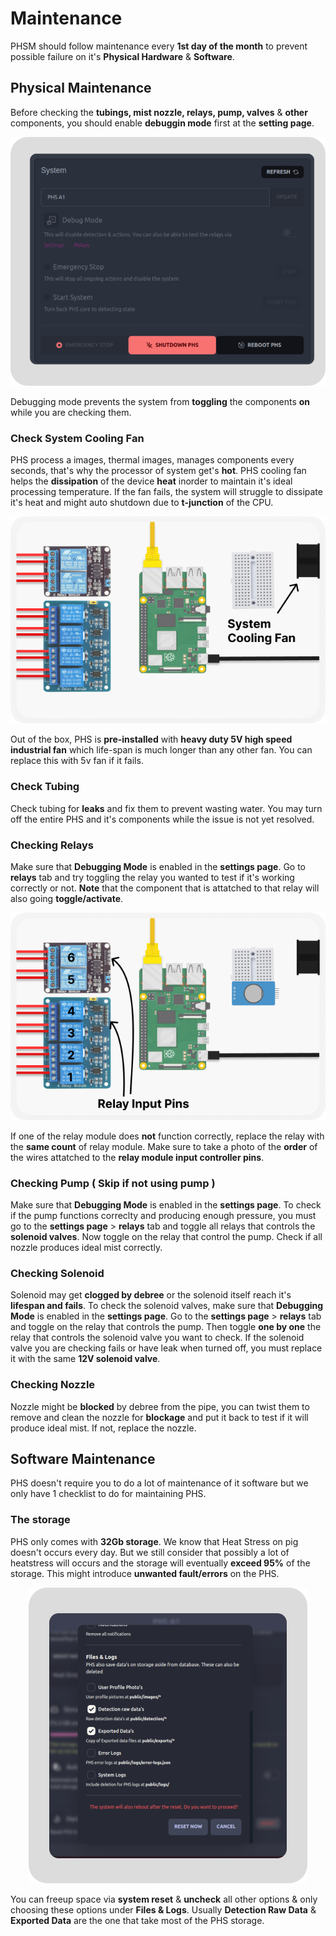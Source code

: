 # Maintenance

PHSM should follow maintenance every **1st day of the month** to prevent possible failure on it's **Physical Hardware** & **Software**.

## Physical Maintenance

Before checking the **tubings, mist nozzle, relays, pump, valves** & **other** components, you should enable **debuggin mode** first at the **setting page**.

![controls](_media/setting%20a.png)

Debugging mode prevents the system from **toggling** the components **on** while you are checking them.

### Check System Cooling Fan 

PHS process a images, thermal images, manages components every seconds, that's why the processor of system get's **hot**. PHS cooling fan helps the **dissipation** of the device **heat** inorder to maintain it's ideal processing temperature. If the fan fails, the system will struggle to dissipate it's heat and might auto shutdown due to **t-junction** of the CPU. 

![controls](_media/phs_cooling_fan.png)

Out of the box, PHS is **pre-installed** with **heavy duty 5V high speed industrial fan** which life-span is much longer than any other fan. You can replace this with 5v fan if it fails.

### Check Tubing

Check tubing for **leaks** and fix them to prevent wasting water. You may turn off the entire PHS and it's components while the issue is not yet resolved.

### Checking Relays

Make sure that **Debugging Mode** is enabled in the **settings page**. Go to **relays** tab and try toggling the relay you wanted to test if it's working correctly or not. **Note** that the component that is attatched to that relay will also going **toggle/activate**.

<center>
    <img src="/docs/_media/phs_the_relays.png">
</center>

If one of the relay module does **not** function correctly, replace the relay with the **same count** of relay module. Make sure to take a photo of the **order** of the wires attatched to the **relay module input controller pins**.

### Checking Pump ( Skip if not using pump )

Make sure that **Debugging Mode** is enabled in the **settings page**. To check if the pump functions correclty and producing enough pressure, you must go to the **settings page** > **relays** tab and toggle all relays that controls the **solenoid valves**. Now toggle on the relay that control the pump. Check if all nozzle produces ideal mist correctly.

### Checking Solenoid

Solenoid may get **clogged by debree** or the solenoid itself reach it's **lifespan and fails**. To check the solenoid valves, make sure that **Debugging Mode** is enabled in the **settings page**. Go to the **settings page** > **relays** tab and toggle on the relay that controls the pump. Then toggle **one by one** the relay that controls the solenoid valve you want to check. If the solenoid valve you are checking fails or have leak when turned off, you must replace it with the same **12V solenoid valve**.

### Checking Nozzle

Nozzle might be **blocked** by debree from the pipe, you can twist them to remove and clean the nozzle for **blockage** and put it back to test if it will produce ideal mist. If not, replace the nozzle.

## Software  Maintenance

PHS doesn't require you to do a lot of maintenance of it software but we only have 1 checklist to do for maintaining PHS. 

### The storage 

PHS only comes with **32Gb storage**. We know that Heat Stress on pig doesn't occurs every day. But we still consider that possibly a lot of heatstress will occurs and the storage will eventually **exceed 95%** of the storage. This might introduce **unwanted fault/errors** on the PHS. 

<center>
    <img src="/docs/_media/phs_freeup.png">
</center>

You can freeup space via **system reset** & **uncheck** all other options & only choosing these options under **Files & Logs**. Usually **Detection Raw Data** & **Exported Data** are the one that take most of the PHS storage.